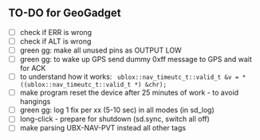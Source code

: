 ## TO-DO for GeoGadget
- [ ] check if ERR is wrong
- [ ] check if ALT is wrong
- [ ] green gg: make all unused pins as OUTPUT LOW
- [ ] green gg: to wake up GPS send dummy 0xff message to GPS and wait for ACK
- [ ] to understand how it works: ```
ublox::nav_timeutc_t::valid_t &v = *((ublox::nav_timeutc_t::valid_t *) &chr);```
- [ ] make program reset the device after 25 minutes of work - to avoid hangings
- [ ] green gg: log 1 fix per xx (5-10 sec) in all modes (in sd_log)
- [ ] long-click - prepare for shutdown (sd.sync, switch all off)
- [ ] make parsing UBX-NAV-PVT instead all other tags
